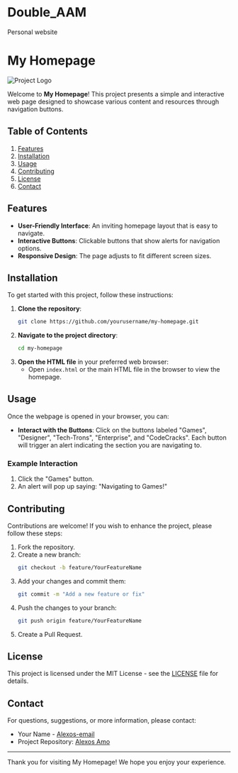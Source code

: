 # Double_AAM
Personal  website
# My Homepage

![Project Logo](path/to/logo.png) <!-- Optional: Add a logo for your project -->

Welcome to **My Homepage**! This project presents a simple and interactive web page designed to showcase various content and resources through navigation buttons.

## Table of Contents
1. [Features](#features)
2. [Installation](#installation)
3. [Usage](#usage)
4. [Contributing](#contributing)
5. [License](#license)
6. [Contact](#contact)

## Features
- **User-Friendly Interface**: An inviting homepage layout that is easy to navigate.
- **Interactive Buttons**: Clickable buttons that show alerts for navigation options.
- **Responsive Design**: The page adjusts to fit different screen sizes.

## Installation

To get started with this project, follow these instructions:

1. **Clone the repository**:
    ```bash
    git clone https://github.com/yourusername/my-homepage.git
    ```
2. **Navigate to the project directory**:
    ```bash
    cd my-homepage
    ```
3. **Open the HTML file** in your preferred web browser:
    - Open `index.html` or the main HTML file in the browser to view the homepage.

## Usage

Once the webpage is opened in your browser, you can:

- **Interact with the Buttons**: Click on the buttons labeled "Games", "Designer", "Tech-Trons", "Enterprise", and "CodeCracks". Each button will trigger an alert indicating the section you are navigating to.

### Example Interaction
1. Click the "Games" button.
2. An alert will pop up saying: "Navigating to Games!" 

## Contributing
Contributions are welcome! If you wish to enhance the project, please follow these steps:

1. Fork the repository.
2. Create a new branch:
    ```bash
    git checkout -b feature/YourFeatureName
    ```
3. Add your changes and commit them:
    ```bash
    git commit -m "Add a new feature or fix"
    ```
4. Push the changes to your branch:
    ```bash
    git push origin feature/YourFeatureName
    ```
5. Create a Pull Request.

## License
This project is licensed under the MIT License - see the [LICENSE](LICENSE) file for details.

## Contact
For questions, suggestions, or more information, please contact:
- Your Name - [Alexos-email](mailto:AmogelangAlex06@gmail.com)
- Project Repository: [Alexos Amo](https:)

---

Thank you for visiting My Homepage! We hope you enjoy your experience.
